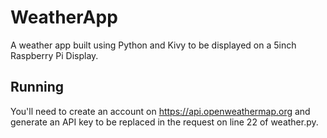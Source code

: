# WeatherApp

A weather app built using Python and Kivy to be displayed on a 5inch Raspberry Pi Display.

## Running

You'll need to create an account on https://api.openweathermap.org and generate an API key to be replaced in the request on line 22 of weather.py.


